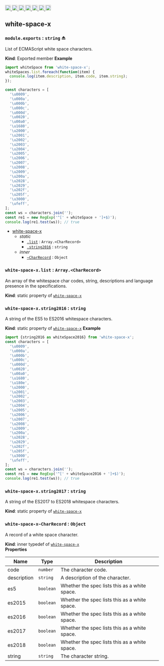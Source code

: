 <a
  href="https://travis-ci.org/Xotic750/white-space-x"
  title="Travis status">
<img
  src="https://travis-ci.org/Xotic750/white-space-x.svg?branch=master"
  alt="Travis status" height="18">
</a>
<a
  href="https://david-dm.org/Xotic750/white-space-x"
  title="Dependency status">
<img src="https://david-dm.org/Xotic750/white-space-x/status.svg"
  alt="Dependency status" height="18"/>
</a>
<a
  href="https://david-dm.org/Xotic750/white-space-x?type=dev"
  title="devDependency status">
<img src="https://david-dm.org/Xotic750/white-space-x/dev-status.svg"
  alt="devDependency status" height="18"/>
</a>
<a
  href="https://badge.fury.io/js/white-space-x"
  title="npm version">
<img src="https://badge.fury.io/js/white-space-x.svg"
  alt="npm version" height="18">
</a>
<a
  href="https://www.jsdelivr.com/package/npm/white-space-x"
  title="jsDelivr hits">
<img src="https://data.jsdelivr.com/v1/package/npm/white-space-x/badge?style=rounded"
  alt="jsDelivr hits" height="18">
</a>
<a
  href="https://bettercodehub.com/results/Xotic750/white-space-x"
  title="bettercodehub score">
<img src="https://bettercodehub.com/edge/badge/Xotic750/white-space-x?branch=master"
  alt="bettercodehub score" height="18">
</a>
<a
  href="https://coveralls.io/github/Xotic750/white-space-x?branch=master"
  title="Coverage Status">
<img src="https://coveralls.io/repos/github/Xotic750/white-space-x/badge.svg?branch=master"
  alt="Coverage Status" height="18">
</a>

<a name="module_white-space-x"></a>

## white-space-x

### `module.exports` : <code>string</code> ⏏

List of ECMAScript white space characters.

**Kind**: Exported member
**Example**

```js
import whiteSpace from 'white-space-x';
whiteSpaces.list.foreach(function(item) {
  console.log(item.description, item.code, item.string);
});

const characters = [
  '\u0009',
  '\u000a',
  '\u000b',
  '\u000c',
  '\u000d',
  '\u0020',
  '\u00a0',
  '\u1680',
  '\u2000',
  '\u2001',
  '\u2002',
  '\u2003',
  '\u2004',
  '\u2005',
  '\u2006',
  '\u2007',
  '\u2008',
  '\u2009',
  '\u200a',
  '\u2028',
  '\u2029',
  '\u202f',
  '\u205f',
  '\u3000',
  '\ufeff',
];
const ws = characters.join('');
const re1 = new RegExp('^[' + whiteSpace + ']+$)');
console.log(re1.test(ws)); // true
```

- [white-space-x](#module_white-space-x)
  - _static_
    - [`.list`](#module_white-space-x.list) : <code>Array.&lt;CharRecord&gt;</code>
    - [`.string2016`](#module_white-space-x.string2016) : <code>string</code>
  - _inner_
    - [`~CharRecord`](#module_white-space-x..CharRecord) : <code>Object</code>

<a name="module_white-space-x.list"></a>

### `white-space-x.list` : <code>Array.&lt;CharRecord&gt;</code>

An array of the whitespace char codes, string, descriptions and language
presence in the specifications.

**Kind**: static property of [<code>white-space-x</code>](#module_white-space-x)
<a name="module_white-space-x.string2016"></a>

### `white-space-x.string2016` : <code>string</code>

A string of the ES5 to ES2016 whitespace characters.

**Kind**: static property of [<code>white-space-x</code>](#module_white-space-x)
**Example**

```js
import {string2016 as whiteSpace2016} from 'white-space-x';
const characters = [
  '\u0009',
  '\u000a',
  '\u000b',
  '\u000c',
  '\u000d',
  '\u0020',
  '\u00a0',
  '\u1680',
  '\u180e',
  '\u2000',
  '\u2001',
  '\u2002',
  '\u2003',
  '\u2004',
  '\u2005',
  '\u2006',
  '\u2007',
  '\u2008',
  '\u2009',
  '\u200a',
  '\u2028',
  '\u2029',
  '\u202f',
  '\u205f',
  '\u3000',
  '\ufeff',
];
const ws = characters.join('');
const re1 = new RegExp('^[' + whiteSpace2016 + ']+$)');
console.log(re1.test(ws)); // true
```

<a name="module_white-space-x.string2017"></a>

### `white-space-x.string2017` : <code>string</code>

A string of the ES2017 to ES2018 whitespace characters.

**Kind**: static property of [<code>white-space-x</code>](#module_white-space-x)  
<a name="module_white-space-x.string2018"></a>

<a name="module_white-space-x..CharRecord"></a>

### `white-space-x~CharRecord` : <code>Object</code>

A record of a white space character.

**Kind**: inner typedef of [<code>white-space-x</code>](#module_white-space-x)  
**Properties**

| Name        | Type                 | Description                                   |
| ----------- | -------------------- | --------------------------------------------- |
| code        | <code>number</code>  | The character code.                           |
| description | <code>string</code>  | A description of the character.               |
| es5         | <code>boolean</code> | Whether the spec lists this as a white space. |
| es2015      | <code>boolean</code> | Whether the spec lists this as a white space. |
| es2016      | <code>boolean</code> | Whether the spec lists this as a white space. |
| es2017      | <code>boolean</code> | Whether the spec lists this as a white space. |
| es2018      | <code>boolean</code> | Whether the spec lists this as a white space. |
| string      | <code>string</code>  | The character string.                         |

